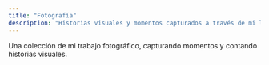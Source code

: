 ```yaml
---
title: "Fotografía"
description: "Historias visuales y momentos capturados a través de mi lente"
---
```


Una colección de mi trabajo fotográfico, capturando momentos y contando historias visuales.